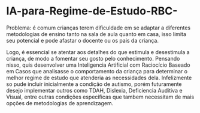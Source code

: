 # IA-para-Regime-de-Estudo-RBC-
Problema: é comum crianças terem dificuldade em se adaptar a diferentes metodologias de ensino tanto na sala de aula quanto em casa, isso limita seu potencial e pode afastar o docente ou os pais da criança.

Logo, é essencial se atentar aos detalhes do que estimula e desestimula a criança, de modo a fomentar seu gosto pelo conhecimento. Pensando nisso, quis desenvolver uma Inteligencia Artificial com Raciocício Baseado em Casos que analisasse o comportamento da criança para determinar o melhor regime de estudo que atenderia as necessidades dela. Infelizmente so pude incluir inicialmente a condição de autismo, porém futuramente desejo implementar outros como TDAH, Dislexia, Deficiencia Auditiva e Visual, entre outras condições específicas que tambem necessitam de mais opções de metodologias de aprendizagem.
